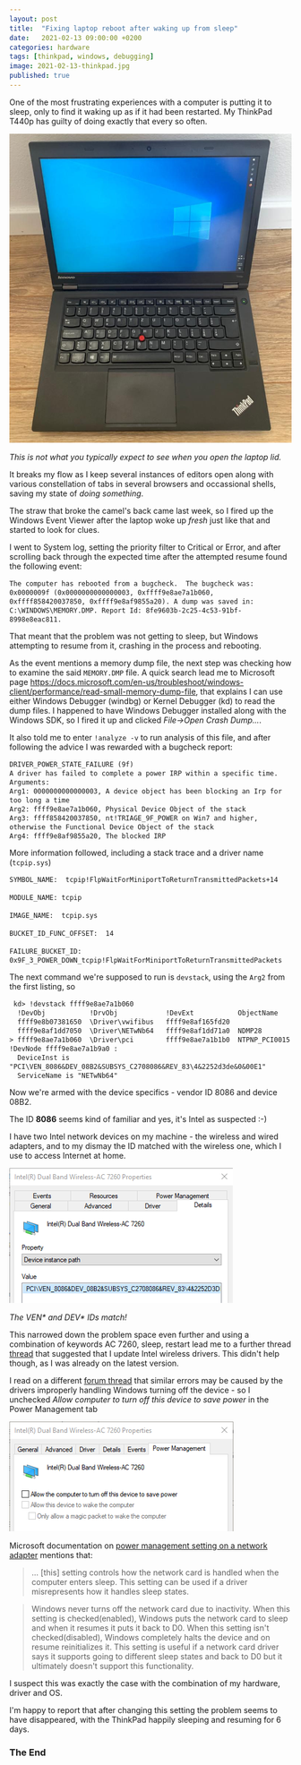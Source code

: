 ```yaml
---
layout: post
title:  "Fixing laptop reboot after waking up from sleep"
date:   2021-02-13 09:00:00 +0200
categories: hardware
tags: [thinkpad, windows, debugging]
image: 2021-02-13-thinkpad.jpg
published: true
---
```


One of the most frustrating experiences with a computer is putting it to sleep, only to find it waking up as if it had been restarted. My ThinkPad T440p has guilty of doing exactly that every so often. 

![thinkpad reset after sleep](2021-02-13-thinkpad.jpg)

_This is not what you typically expect to see when you open the laptop lid._

It breaks my flow as I keep several instances of editors open along with various constellation of tabs in several browsers and occassional shells, saving my state of _doing something_.

The straw that broke the camel's back came last week, so I fired up the Windows Event Viewer after the laptop woke up _fresh_ just like that and started to look for clues.

I went to System log, setting the priority filter to Critical or Error, and after scrolling back through the expected time after the attempted resume found the following event:

```
The computer has rebooted from a bugcheck.  The bugcheck was: 0x0000009f (0x0000000000000003, 0xffff9e8ae7a1b060, 0xffff858420037850, 0xffff9e8af9855a20). A dump was saved in: C:\WINDOWS\MEMORY.DMP. Report Id: 8fe9603b-2c25-4c53-91bf-8998e8eac811.
```

That meant that the problem was not getting to sleep, but Windows attempting to resume from it, crashing in the process and rebooting. 

As the event mentions a memory dump file, the next step was checking how to examine the said `MEMORY.DMP` file. A quick search lead me to Microsoft page https://docs.microsoft.com/en-us/troubleshoot/windows-client/performance/read-small-memory-dump-file, that explains I can use either Windows Debugger (windbg) or Kernel Debugger (kd) to read the dump files. I happened to have Windows Debugger installed along with the Windows SDK, so I fired it up and clicked *File->Open Crash Dump...*.

It also told me to enter `!analyze -v` to run analysis of this file, and after following the advice I was rewarded with a bugcheck report:

```
DRIVER_POWER_STATE_FAILURE (9f)
A driver has failed to complete a power IRP within a specific time.
Arguments:
Arg1: 0000000000000003, A device object has been blocking an Irp for too long a time
Arg2: ffff9e8ae7a1b060, Physical Device Object of the stack
Arg3: ffff858420037850, nt!TRIAGE_9F_POWER on Win7 and higher, otherwise the Functional Device Object of the stack
Arg4: ffff9e8af9855a20, The blocked IRP
```

More information followed, including a stack trace and a driver name (`tcpip.sys`)

```
SYMBOL_NAME:  tcpip!FlpWaitForMiniportToReturnTransmittedPackets+14

MODULE_NAME: tcpip

IMAGE_NAME:  tcpip.sys

BUCKET_ID_FUNC_OFFSET:  14

FAILURE_BUCKET_ID:  0x9F_3_POWER_DOWN_tcpip!FlpWaitForMiniportToReturnTransmittedPackets
```

The next command we're supposed to run is `devstack`, using the `Arg2` from the first listing, so

```
 kd> !devstack ffff9e8ae7a1b060
  !DevObj           !DrvObj            !DevExt           ObjectName
  ffff9e8b07381650  \Driver\vwifibus   ffff9e8af165fd20  
  ffff9e8af1dd7050  \Driver\NETwNb64   ffff9e8af1dd71a0  NDMP28
> ffff9e8ae7a1b060  \Driver\pci        ffff9e8ae7a1b1b0  NTPNP_PCI0015
!DevNode ffff9e8ae7a1b9a0 :
  DeviceInst is "PCI\VEN_8086&DEV_08B2&SUBSYS_C2708086&REV_83\4&2252d3de&0&00E1"
  ServiceName is "NETwNb64"
```

Now we're armed with the device specifics - vendor ID 8086 and device 08B2. 

The ID **8086** seems kind of familiar and yes, it's Intel as suspected :-) 

I have two Intel network devices on my machine - the wireless and wired adapters, and to my dismay the ID matched with the wireless one, which I use to access Internet at home.

![screenshot](2021-02-13-wifi-usb-ids.png)

_The VEN* and DEV* IDs match!_

This narrowed down the problem space even further and using a combination of keywords AC 7260, sleep, restart lead me to a further thread [thread](https://answers.microsoft.com/en-us/windows/forum/windows_10-power/bluescreen-when-hibernating/bb6ac5f0-af9d-4679-b930-18de56a64377?page=4) that suggested that I update Intel wireless drivers. This didn't help though, as I was already on the latest version. 

I read on a different [forum thread](https://answers.microsoft.com/en-us/windows/forum/all/shutdown-due-to-driverpowerstatefailure-bugcheck/db3c2a00-f16c-4ea0-af7b-77bd89c6627a) that similar errors may be caused by the drivers improperly handling Windows turning off the device - so I unchecked _Allow computer to turn off this device to save power_ in the Power Management tab 

![power settings](2021-02-13-wifi-power-settings.png)

Microsoft documentation on [power management setting on a network adapter](https://docs.microsoft.com/en-us/troubleshoot/windows-client/networking/power-management-on-network-adapter) mentions that:
>... [this] setting controls how the network card is handled when the computer enters sleep. This setting can be used if a driver misrepresents how it handles sleep states.

>Windows never turns off the network card due to inactivity. When this setting is checked(enabled), Windows puts the network card to sleep and when it resumes it puts it back to D0. When this setting isn't checked(disabled), Windows completely halts the device and on resume reinitializes it. This setting is useful if a network card driver says it supports going to different sleep states and back to D0 but it ultimately doesn't support this functionality.

I suspect this was exactly the case with the combination of my hardware, driver and OS.

I'm happy to report that after changing this setting the problem seems to have disappeared, with the ThinkPad happily sleeping and resuming for 6 days.

### The End
